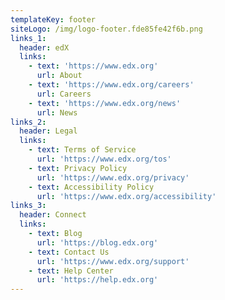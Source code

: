 ```yaml
---
templateKey: footer
siteLogo: /img/logo-footer.fde85fe42f6b.png
links_1:
  header: edX
  links:
    - text: 'https://www.edx.org'
      url: About
    - text: 'https://www.edx.org/careers'
      url: Careers
    - text: 'https://www.edx.org/news'
      url: News
links_2:
  header: Legal
  links:
    - text: Terms of Service
      url: 'https://www.edx.org/tos'
    - text: Privacy Policy
      url: 'https://www.edx.org/privacy'
    - text: Accessibility Policy
      url: 'https://www.edx.org/accessibility'
links_3:
  header: Connect
  links:
    - text: Blog
      url: 'https://blog.edx.org'
    - text: Contact Us
      url: 'https://www.edx.org/support'
    - text: Help Center
      url: 'https://help.edx.org'
---
```



